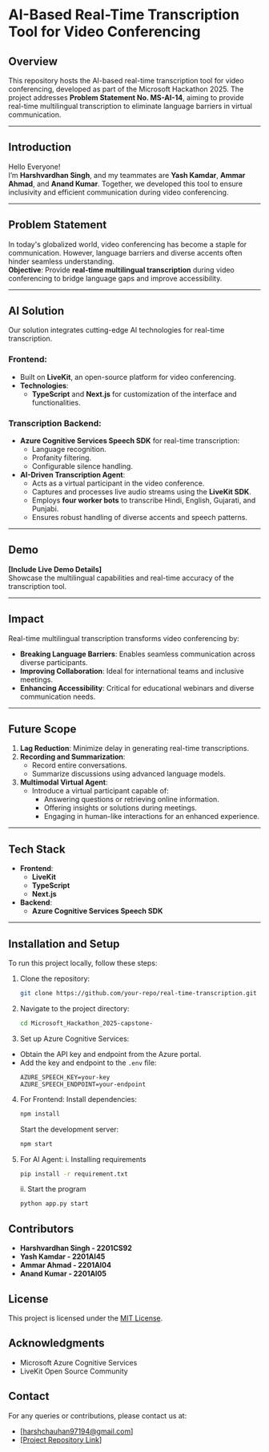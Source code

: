 # AI-Based Real-Time Transcription Tool for Video Conferencing  

## Overview  
This repository hosts the AI-based real-time transcription tool for video conferencing, developed as part of the Microsoft Hackathon 2025. The project addresses **Problem Statement No. MS-AI-14**, aiming to provide real-time multilingual transcription to eliminate language barriers in virtual communication.  

---

## Introduction  
Hello Everyone!  
I’m **Harshvardhan Singh**, and my teammates are **Yash Kamdar**, **Ammar Ahmad**, and **Anand Kumar**. Together, we developed this tool to ensure inclusivity and efficient communication during video conferencing.  

---

## Problem Statement  
In today's globalized world, video conferencing has become a staple for communication. However, language barriers and diverse accents often hinder seamless understanding.  
**Objective**: Provide **real-time multilingual transcription** during video conferencing to bridge language gaps and improve accessibility.  

---

## AI Solution  

Our solution integrates cutting-edge AI technologies for real-time transcription.  

### Frontend:  
- Built on **LiveKit**, an open-source platform for video conferencing.  
- **Technologies**:  
  - **TypeScript** and **Next.js** for customization of the interface and functionalities.  

### Transcription Backend:  
- **Azure Cognitive Services Speech SDK** for real-time transcription:  
  - Language recognition.  
  - Profanity filtering.  
  - Configurable silence handling.  
- **AI-Driven Transcription Agent**:  
  - Acts as a virtual participant in the video conference.  
  - Captures and processes live audio streams using the **LiveKit SDK**.  
  - Employs **four worker bots** to transcribe Hindi, English, Gujarati, and Punjabi.  
  - Ensures robust handling of diverse accents and speech patterns.  

---

## Demo  

**[Include Live Demo Details]**  
Showcase the multilingual capabilities and real-time accuracy of the transcription tool.  

---

## Impact  

Real-time multilingual transcription transforms video conferencing by:  
- **Breaking Language Barriers**: Enables seamless communication across diverse participants.  
- **Improving Collaboration**: Ideal for international teams and inclusive meetings.  
- **Enhancing Accessibility**: Critical for educational webinars and diverse communication needs.  

---

## Future Scope  

1. **Lag Reduction**: Minimize delay in generating real-time transcriptions.  
2. **Recording and Summarization**:  
   - Record entire conversations.  
   - Summarize discussions using advanced language models.  
3. **Multimodal Virtual Agent**:  
   - Introduce a virtual participant capable of:  
     - Answering questions or retrieving online information.  
     - Offering insights or solutions during meetings.  
     - Engaging in human-like interactions for an enhanced experience.  

---

## Tech Stack  

- **Frontend**:  
  - **LiveKit**  
  - **TypeScript**  
  - **Next.js**  
- **Backend**:  
  - **Azure Cognitive Services Speech SDK**  

---

## Installation and Setup

To run this project locally, follow these steps:  
1. Clone the repository:
   ```bash
   git clone https://github.com/your-repo/real-time-transcription.git
   ```
2. Navigate to the project directory:
   ```bash
   cd Microsoft_Hackathon_2025-capstone-
   ```
3.  Set up Azure Cognitive Services:
   - Obtain the API key and endpoint from the Azure portal.
   - Add the key and endpoint to the `.env` file:
     ```env
     AZURE_SPEECH_KEY=your-key
     AZURE_SPEECH_ENDPOINT=your-endpoint
     ```
4. For Frontend:
   Install dependencies:
   ```bash
   npm install
   ```
   Start the development server:
   ```bash
   npm start
   ```
   
5. For AI Agent:
   i. Installing requirements
     ```bash
     pip install -r requirement.txt
     ```
   
   ii. Start the program
     ```bash
     python app.py start
     ```
   

## Contributors
- **Harshvardhan Singh - 2201CS92**
- **Yash Kamdar - 2201AI45**
- **Ammar Ahmad - 2201AI04**
- **Anand Kumar - 2201AI05**

## License
This project is licensed under the [MIT License](LICENSE).

## Acknowledgments
- Microsoft Azure Cognitive Services
- LiveKit Open Source Community

## Contact
For any queries or contributions, please contact us at:
- [harshchauhan97194@gmail.com]
- [[Project Repository Link](https://github.com/DEDSWIN/Microsoft_Hackathon_2025-capstone-)]
